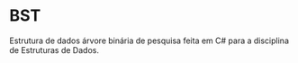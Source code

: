 # BST
 Estrutura de dados árvore binária de pesquisa feita em C# para a disciplina de Estruturas de Dados.

